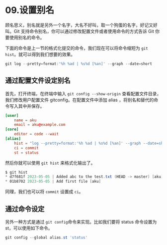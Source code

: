 # 09.设置别名

顾名思义，别名就是另外一个名字，大名不好叫，取一个狗蛋的名字，好记又好叫。Git 支持命令别名，你可以通过修改配置文件或者使用命令的方式告诉 Git 你要使用别名的命令。

下面的命令是上一节的格式化提交的命令，我们现在可以将命令缩短为 `git hist`。就可以得到我们想要的效果。

```powershell
git log --pretty=format:'%h %ad | %s%d [%an]' --graph --date=short
```

## 通过配置文件设定别名

首先，打开终端，在终端中输入 `git config --show-origin` 查看配置文件目录，我们修改用户配置文件 gitconfig。在配置文件中添加 alias ，将别名和替代的命令写入其中并保存。

```conf
[user]
    name = aku
    email = aku@example.com
[core]
    editor = code --wait
[alias]
    hist = "log --pretty=format:'%h %ad | %s%d [%an]' --graph --date=short"
    ci = commit
    st = status
```

然后你就可以使用 `git hist` 来格式化输出了。

```powershell
$ git hist
* d7f681f 2023-05-05 | Added abc to the test.txt (HEAD -> master) [aku]
* 01b8702 2023-05-05 | Add first file [aku]
```

同理，我们也可以将 `commit` 设置成 `ci`。

## 通过命令设定

另外一种方式是通过 `git config`命令来实现。比如我们要将 status 命令设置为 st，可以使用如下命令。

```powershell
git config --global alias.st 'status'
```
